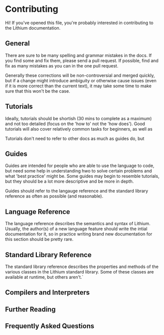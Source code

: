 # Contributing

Hi! If you've opened this file, you're probably interested in contributing to the Lithium documentation. 

## General

There are sure to be many spelling and grammar mistakes in the docs. If you find some and fix them, please send a pull request. If possible, find and fix as many mistakes as you can in the one pull request. 

Generally these corrections will be non-controversial and merged quickly, but if a change might introduce ambiguity or otherwise cause issues (even if it is more correct than the current text), it may take some time to make sure that this won't be the case.

## Tutorials

Ideally, tutorials should be shortish (30 mins to complete as a maximum) and not too detailed (focus on the 'how to' not the 'how does'). Good tutorials will also cover relatively common tasks for beginners, as well as 

Tutorials don't need to refer to other docs as much as guides do, but 

## Guides

Guides are intended for people who are able to use the language to code, but need some help in understanding hwo to solve certain problems and what 'best practice' might be. Some guides may begin to resemble tutorials, but they should be a lot more descriptive and be more in depth.

Guides should refer to the langauge reference and the standard library reference as often as possible (and reasonable).

## Language Reference

The language reference describes the semantics and syntax of Lithium. Usually, the author(s) of a new language feature should write the intial documentation for it, so in practice writing brand new documentation for this section should be pretty rare.

## Standard Library Reference

The standard library reference describes the properties and methods of the various classes in the Lithium standard library. Some of these classes are available at runtime, but others aren't.`

## Compilers and Interpreters

## Further Reading

## Frequently Asked Questions

